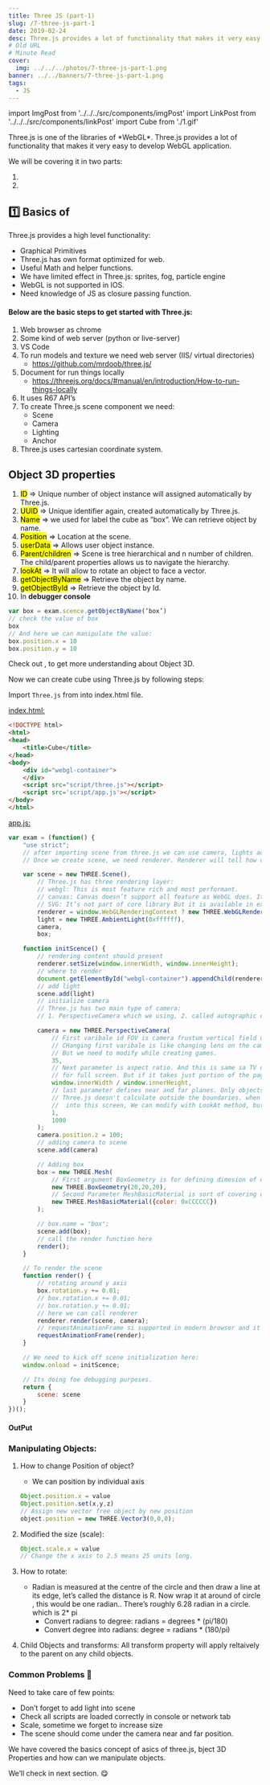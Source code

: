 ```yaml
---
title: Three JS (part-1)
slug: /7-three-js-part-1
date: 2019-02-24
desc: Three.js provides a lot of functionality that makes it very easy to develop WebGL application.
# Old URL
# Minute Read
cover:
  img: ../../../photos/7-three-js-part-1.png
banner: ../../banners/7-three-js-part-1.png
tags:
  - JS
---
```


import ImgPost from '../../../src/components/imgPost'
import LinkPost from '../../../src/components/linkPost'
import Cube from './1.gif'


<p><span class='first-letter'>T</span>hree.js is one of the libraries of *WebGL*. Three.js provides a lot of functionality that makes it very easy to develop WebGL application.</p>

We will be covering it in two parts:
1. <LinkPost href='/7-three-js-part-1' name='Basics of Three.js' />
2. <LinkPost href='/12-three-js-part-2' name='Introducing Meshes and Geometry' />

## 1️⃣ Basics of <LinkPost href='https://threejs.org/' name='Three.js' />


Three.js provides a high level functionality:

- Graphical Primitives
- Three.js has own format optimized for web.
- Useful Math and helper functions.
- We have limited effect in Three.js: sprites, fog, particle engine
- WebGL is not supported in IOS.
- Need knowledge of JS as closure passing function.

#### Below are the basic steps to get started with Three.js:

1. Web browser as chrome
2. Some kind of web server (python or live-server)
3. VS Code
4. To run models and texture we need web server (IIS/ virtual directories)
    - https://github.com/mrdoob/three.js/
5. Document for run things locally
    - https://threejs.org/docs/#manual/en/introduction/How-to-run-things-locally
6. It uses R67 API’s
7. To create Three.js scene component we need:
    - Scene
    - Camera
    - Lighting
    - Anchor
8. Three.js uses cartesian coordinate system.

## Object 3D properties 

1. <mark>ID</mark> => Unique number of object instance will assigned automatically by Three.js.
2. <mark>UUID</mark> => Unique identifier again, created automatically by Three.js.
3. <mark>Name</mark> => we used for label the cube as ”box”. We can retrieve object by name.
4. <mark>Position</mark> => Location at the scene.
5. <mark>userData</mark> => Allows user object instance.
6. <mark>Parent/children</mark> => Scene is tree hierarchical and n number of children. The child/parent properties allows us to navigate the hierarchy.
7. <mark>lookAt</mark> => It will allow to rotate an object to face a vector.
8. <mark>getObjectByName</mark> => Retrieve the object by name.
9. <mark>getObjectById</mark> => Retrieve the object by Id.
10. In **debugger console**

```js
var box = exam.scence.getObjectByName(‘box’)
// check the value of box
box
// And here we can manipulate the value:
box.position.x = 10
box.position.y = 10
```

Check out <LinkPost href='https://threejs.org/docs/index.html#api/en/core/Object3D' name='here' />, to get more understanding about Object 3D.

Now we can create cube using Three.js by following steps:

Import `Three.js` from <LinkPost href='https://cdnjs.cloudflare.com/ajax/libs/three.js/101/three.js' name='here' /> into index.html file.

<u>index.html:</u>

```html
<!DOCTYPE html>
<html>
<head>
	<title>Cube</title>
</head>
<body>
	<div id="webgl-container">
	</div>
	<script src="script/three.js"></script>
	<script src='script/app.js'></script>
</body>
</html>
```


<u>app.js:</u>

```js
var exam = (function() {
	"use strict";
	// after importing scene from three.js we can use camera, lights adn any objects that we want to display.
	// Once we create scene, we need renderer. Renderer will tell how content will displayed on webpage by specifying the type of renderer to use.

	var scene = new THREE.Scene(),
		// Three.js has three rendering layer:
		// webgl: This is most feature rich and most performant.
		// canvas: Canvas doesn’t support all feature as WebGL does. It’s back option for those using older browser.
		// SVG: It’s not part of core library But it is available in example folder.
		renderer = window.WebGLRenderingContext ? new THREE.WebGLRenderer() : new THREE.CanvasRenderer(),
		light = new THREE.AmbientLight(0xffffff),
		camera,
		box;

	function initScence() {
		// rendering content should present
		renderer.setSize(window.innerWidth, window.innerHeight);
		// where to render
		document.getElementById("webgl-container").appendChild(renderer.domElement);
		// add light
		scene.add(light)
		// initialize camera
		// Three.js has two main type of camera:
		// 1. PerspectiveCamera which we using, 2. called autographic camera (it will show as SimCity Game. In that we have to integrate multiple camera)

		camera = new THREE.PerspectiveCamera(
			// First varibale id FOV is camera frustum vertical field of view. Its' a view from top to bottom of the screen and is specified in degrees.
			// CHanging first varibale is like changing lens on the camera. For most values between 35 to 45 good match.
			// But we need to modify while creating games.
			35,
			// Next parameter is aspect ratio. And this is same sa TV or monitor. This is width/height of the container. We can use window. if we are using
			// for full screen. But if it takes just portion of the page then we need to modify this containing elemnt width and height.
			window.innerWidth / window.innerHeight,
			// last parameter defines near and far planes. Only objects that are inside this will be rendered. These values are useful for performance.
			// Three.js doesn't calculate outside the boundaries. when we add in our camera by default is's going to point to -Z access, so be looking
			//  into this screen, We can modify with LookAt method, but we are going to leave it for now.
			1,
			1000
		);
		camera.position.z = 100;
		// adding camera to scene
		scene.add(camera)

		// Adding box
		box = new THREE.Mesh(
			// First argument BoxGeometry is for defining dimesion of cube
			new THREE.BoxGeometry(20,20,20),
			// Second Parameter MeshBasicMaterial is sort of covering of the cube.
			new THREE.MeshBasicMaterial({color: 0xCCCCCC})
		);

		// box.name = "box";
		scene.add(box);
		// call the render function here
		render();
	}

	// To render the scene
	function render() {
		// rotating around y axis
		box.rotation.y += 0.01;
		// box.rotation.x += 0.01;
		// box.rotation.y += 0.01;
		// here we can call renderer
		renderer.render(scene, camera);
		// requestAnimationFrame si supported in modern browser and it will amke possible that animation should work smoothly.
		requestAnimationFrame(render);
	}

	// We need to kick off scene initialization here:
	window.onload = initScence;

	// Its doing foe debugging purposes.
	return {
		scene: scene
	}
})();
```

#### OutPut
<ImgPost src={Cube} alt='three js Cube' />

### Manipulating Objects:

1. How to change Position of object?
    - We can position by individual axis
    ```js
    Object.position.x = value
    Object.position.set(x,y,z)
    // Assign new vector free object by new position
    object.position = new THREE.Vector3(0,0,0);
    ```

2. Modified the size (scale):
    ```js
    Object.scale.x = value
    // Change the x axis to 2.5 means 25 units long.
    ```

3. How to rotate:
    - Radian is measured at the centre of the circle and then draw a line at its edge, let’s called the distance is R. Now wrap it at around of circle , this would be one radian.. There’s roughly 6.28 radian in a circle. which is 2* pi
      - Convert radians to degree: radians = degrees * (pi/180)
      - Convert degree into radians: degree = radians * (180/pi)

4. Child Objects and transforms:
    All transform property will apply reltaively to the parent on any child objects.


### Common Problems 🧐

Need to take care of few points:
- Don’t forget to add light into scene
- Check all scripts are loaded correctly in console or network tab
- Scale, sometime we forget to increase size
- The scene should come under the camera near and far position.


We have covered the basics concept of asics of three.js, bject 3D Properties and how can we manipulate objects.

We’ll check <LinkPost href='/13-three-js-part-2' name='Introducing Meshes and Geometry' /> in next section. 😋

